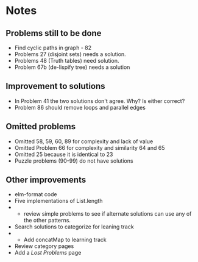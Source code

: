 # Notes 

## Problems still to be done
* Find cyclic paths in graph - 82
* Problems 27 (disjoint sets) needs a solution. 
* Problems 48 (Truth tables) need solution.
* Problem 67b (de-lispify tree) needs a solution

## Improvement to solutions
* In Problem 41 the two solutions don't agree. Why? Is either correct?
* Problem 86 should remove loops and parallel edges

## Omitted problems
* Omitted 58, 59, 60, 89 for complexity and lack of value
* Omitted Problem 66 for complexity and similarity 64 and 65
* Omitted 25 because it is identical to 23
* Puzzle problems (90-99) do not have solutions

## Other improvements
* elm-format code
* Five implementations of List.length
* * review simple problems to see if alternate solutions can use any of the other patterns.
* Search solutions to categorize for leaning track
* * Add concatMap to learning track
* Review category pages
* Add a *Lost Problems* page